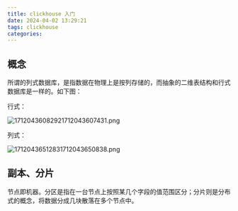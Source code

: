 ```yaml
---
title: clickhouse 入门
date: 2024-04-02 13:29:21
tags: clickhouse
categories:
---
```


## 概念

所谓的列式数据库，是指数据在物理上是按列存储的，而抽象的二维表结构和行式数据库是一样的。如下图：

行式：

![17120436082921712043607431.png](https://cdn.jsdelivr.us/gh/li199-code/blog-imgs@main/17120436082921712043607431.png)

列式：

![17120436512831712043650838.png](https://cdn.jsdelivr.us/gh/li199-code/blog-imgs@main/17120436512831712043650838.png)

## 副本、分片

节点即机器。分区是指在一台节点上按照某几个字段的值范围区分；分片则是分布式的概念，将数据分成几块散落在多个节点中。
